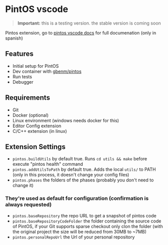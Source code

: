 # PintOS vscode

> **Important:** this is a testing version. the stable version is coming soon

Pintos extension, go to [pintos vscode docs](https://gbenm.github.io/pintos-utils/pintos-vscode)
for full documenation (only in spanish)

## Features

- Initial setup for PintOS
- Dev container with [gbenm/pintos](https://hub.docker.com/r/gbenm/pintos)
- Run tests
- Debugger

## Requirements

- Git
- Docker (optional)
- Linux environment (windows needs docker for this)
- Editor Config extension
- C/C++ extension (in linux)

## Extension Settings
- `pintos.buildUtils` by default true. Runs `cd utils && make` before execute "pintos health" command
- `pintos.addUtilsToPath` by default true. Adds the local `utils/` to PATH (only in this process, it doesn't change your config files)
- `pintos.phases` the folders of the phases (probably you don't need to change it)

### They're used as default for configuration (confirmation is always requested)
- `pintos.baseRepository` the repo URL to get a snapshot of pintos code
- `pintos.baseRepositoryCodeFolder` the folder containing the source code of PintOS, if your Git supports sparse checkout only clon the folder (with the original project the size will be reduced from 30MB to ~7MB)
- `pintos.personalRepoUrl` the Url of your personal repository
